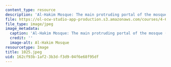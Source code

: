 ```yaml
---
content_type: resource
description: 'Al-Hakim Mosque: The main protruding portal of the mosque (after restoration).'
file: https://ol-ocw-studio-app-production.s3.amazonaws.com/courses/4-615-the-architecture-of-cairo-spring-2002/162cf93b1af23b3df3d904f6e68f95df_1025.jpeg
file_type: image/jpeg
image_metadata:
  caption: 'Al-Hakim Mosque: The main protruding portal of the mosque (after restoration).'
  credit: ''
  image-alt: Al-Hakim Mosque
resourcetype: Image
title: 1025.jpeg
uid: 162cf93b-1af2-3b3d-f3d9-04f6e68f95df
---
```

